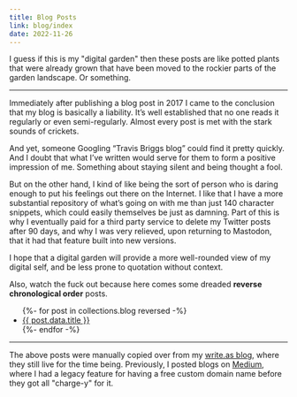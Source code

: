 ```yaml
---
title: Blog Posts
link: blog/index
date: 2022-11-26
---
```


I guess if this is my "digital garden" then these posts are like potted plants that were already grown that have been moved to the rockier parts of the garden landscape. Or something.

----

Immediately after publishing a blog post in 2017 I came to the conclusion that my blog is basically a liability. It’s well established that no one reads it regularly or even semi-regularly. Almost every post is met with the stark sounds of crickets.

And yet, someone Googling “Travis Briggs blog” could find it pretty quickly. And I doubt that what I’ve written would serve for them to form a positive impression of me. Something about staying silent and being thought a fool.

But on the other hand, I kind of like being the sort of person who is daring enough to put his feelings out there on the Internet. I like that I have a more substantial repository of what’s going on with me than just 140 character snippets, which could easily themselves be just as damning. Part of this is why I eventually paid for a third party service to delete my Twitter posts after 90 days, and why I was very relieved, upon returning to Mastodon, that it had that feature built into new versions.

I hope that a digital garden will provide a more well-rounded view of my digital self, and be less prone to quotation without context.

Also, watch the fuck out because here comes some dreaded **reverse chronological order** posts.

<ul>
{%- for post in collections.blog reversed -%}
  <li><a href="{{post.url}}">{{ post.data.title }}</a></li>
{%- endfor -%}
</ul>

----

The above posts were manually copied over from my [write.as blog](https://write.as/audiodude), where they still live for the time being. Previously, I posted blogs on [Medium](https://blog.travisbriggs.com), where I had a legacy feature for having a free custom domain name before they got all "charge-y" for it.